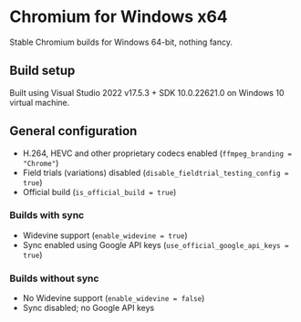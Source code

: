 # Chromium for Windows x64
Stable Chromium builds for Windows 64-bit, nothing fancy.

## Build setup
Built using Visual Studio 2022 v17.5.3 + SDK 10.0.22621.0 on Windows 10 virtual machine.

## General configuration
- H.264, HEVC and other proprietary codecs enabled (`ffmpeg_branding = "Chrome"`)
- Field trials (variations) disabled (`disable_fieldtrial_testing_config = true`)
- Official build (`is_official_build = true`)

### Builds with sync
- Widevine support (`enable_widevine = true`)
- Sync enabled using Google API keys (`use_official_google_api_keys = true`)

### Builds without sync
- No Widevine support (`enable_widevine = false`)
- Sync disabled; no Google API keys
